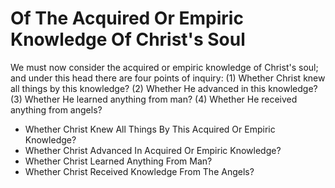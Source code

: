 # Of The Acquired Or Empiric Knowledge Of Christ's Soul

We must now consider the acquired or empiric knowledge of Christ's soul; and under this head there are four points of inquiry:
(1) Whether Christ knew all things by this knowledge?
(2) Whether He advanced in this knowledge?
(3) Whether He learned anything from man?
(4) Whether He received anything from angels?

* Whether Christ Knew All Things By This Acquired Or Empiric Knowledge?
* Whether Christ Advanced In Acquired Or Empiric Knowledge?
* Whether Christ Learned Anything From Man?
* Whether Christ Received Knowledge From The Angels?